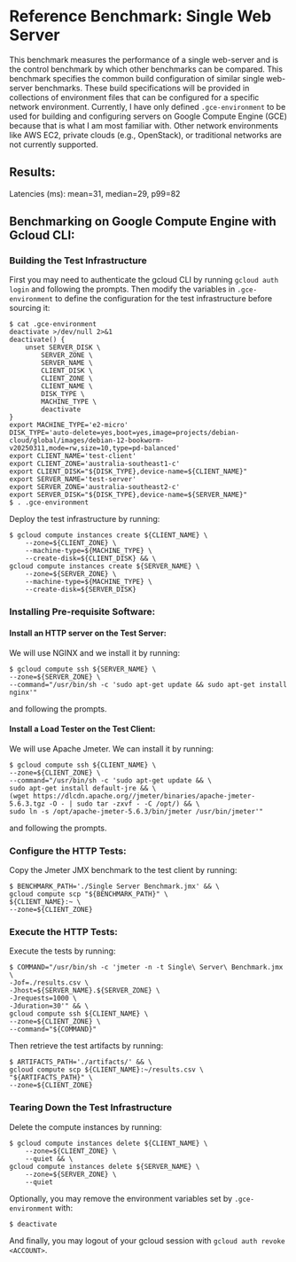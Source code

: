 # Reference Benchmark: Single Web Server
This benchmark measures the performance of a single web-server and is the control benchmark 
by which other benchmarks can be compared. This benchmark specifies the common build 
configuration of similar single web-server benchmarks. These build specifications will be 
provided in collections of environment files that can be configured for a specific network environment. 
Currently, I have only defined `.gce-environment` to be used for building and configuring servers on Google 
Compute Engine (GCE) because that is what I am most familiar with. Other network environments 
like AWS EC2, private clouds (e.g., OpenStack), or traditional networks are not currently 
supported.

## Results:
Latencies (ms): mean=31, median=29, p99=82

## Benchmarking on Google Compute Engine with Gcloud CLI:
### Building the Test Infrastructure
First you may need to authenticate the gcloud CLI by running `gcloud auth login` and following 
the prompts. Then modify the variables in `.gce-environment` to define the configuration for 
the test infrastructure before sourcing it:
```
$ cat .gce-environment
deactivate >/dev/null 2>&1
deactivate() {
    unset SERVER_DISK \
        SERVER_ZONE \
        SERVER_NAME \
        CLIENT_DISK \
        CLIENT_ZONE \
        CLIENT_NAME \
        DISK_TYPE \
        MACHINE_TYPE \
        deactivate
}
export MACHINE_TYPE='e2-micro'
DISK_TYPE='auto-delete=yes,boot=yes,image=projects/debian-cloud/global/images/debian-12-bookworm-v20250311,mode=rw,size=10,type=pd-balanced'
export CLIENT_NAME='test-client'
export CLIENT_ZONE='australia-southeast1-c'
export CLIENT_DISK="${DISK_TYPE},device-name=${CLIENT_NAME}"
export SERVER_NAME='test-server'
export SERVER_ZONE='australia-southeast2-c'
export SERVER_DISK="${DISK_TYPE},device-name=${SERVER_NAME}"
$ . .gce-environment
```
Deploy the test infrastructure by running:
```
$ gcloud compute instances create ${CLIENT_NAME} \
    --zone=${CLIENT_ZONE} \
    --machine-type=${MACHINE_TYPE} \
    --create-disk=${CLIENT_DISK} && \
gcloud compute instances create ${SERVER_NAME} \
    --zone=${SERVER_ZONE} \
    --machine-type=${MACHINE_TYPE} \
    --create-disk=${SERVER_DISK}
```

### Installing Pre-requisite Software:
#### Install an HTTP server on the Test Server:
We will use NGINX and we install it by running:
```
$ gcloud compute ssh ${SERVER_NAME} \
--zone=${SERVER_ZONE} \
--command="/usr/bin/sh -c 'sudo apt-get update && sudo apt-get install nginx'"
```
and following the prompts.

#### Install a Load Tester on the Test Client:
We will use Apache Jmeter. We can install it by running:
```
$ gcloud compute ssh ${CLIENT_NAME} \
--zone=${CLIENT_ZONE} \
--command="/usr/bin/sh -c 'sudo apt-get update && \
sudo apt-get install default-jre && \
(wget https://dlcdn.apache.org//jmeter/binaries/apache-jmeter-5.6.3.tgz -O - | sudo tar -zxvf - -C /opt/) && \
sudo ln -s /opt/apache-jmeter-5.6.3/bin/jmeter /usr/bin/jmeter'"
```
and following the prompts.

### Configure the HTTP Tests:
Copy the Jmeter JMX benchmark to the test client by running:
```
$ BENCHMARK_PATH='./Single Server Benchmark.jmx' && \
gcloud compute scp "${BENCHMARK_PATH}" \
${CLIENT_NAME}:~ \
--zone=${CLIENT_ZONE}
```

### Execute the HTTP Tests:
Execute the tests by running:
```
$ COMMAND="/usr/bin/sh -c 'jmeter -n -t Single\ Server\ Benchmark.jmx \
-Jof=./results.csv \
-Jhost=${SERVER_NAME}.${SERVER_ZONE} \
-Jrequests=1000 \
-Jduration=30'" && \
gcloud compute ssh ${CLIENT_NAME} \
--zone=${CLIENT_ZONE} \
--command="${COMMAND}"
```
Then retrieve the test artifacts by running:
```
$ ARTIFACTS_PATH='./artifacts/' && \
gcloud compute scp ${CLIENT_NAME}:~/results.csv \
"${ARTIFACTS_PATH}" \
--zone=${CLIENT_ZONE}
```

### Tearing Down the Test Infrastructure
Delete the compute instances by running:
```
$ gcloud compute instances delete ${CLIENT_NAME} \
    --zone=${CLIENT_ZONE} \
    --quiet && \
gcloud compute instances delete ${SERVER_NAME} \
    --zone=${SERVER_ZONE} \
    --quiet
```
Optionally, you may remove the environment variables set by `.gce-environment` with:
```
$ deactivate
```
And finally, you may logout of your gcloud session with `gcloud auth revoke <ACCOUNT>`.

